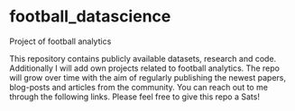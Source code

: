 # football_datascience
Project of football analytics 

This repository contains publicly available datasets, research and code. Additionally I will add own projects related to football analytics. The repo will grow over time with the aim of regularly publishing the newest papers, blog-posts and articles from the community. You can reach out to me through the following links. Please feel free to give this repo a Sats!
